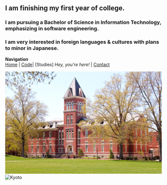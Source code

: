 ## I am finishing my first year of college.  

### I am pursuing a Bachelor of Science in Information Technology, emphasizing in software engineering.

### I am very interested in foreign languages & cultures with plans to minor in Japanese.

**Navigation**  
[Home](https://henryelle.github.io/README.html) | [Code](code.md)| [Studies] _Hey, you're here!_ | [Contact](contact.md)

![Mizzou_Laffere](laffere.jpg)
![Kyoto](https://cdn.contexttravel.com/image/upload/c_fill,q_60,w_2600/v1553227874/production/city/hero_image_27_1553227874.jpg)
